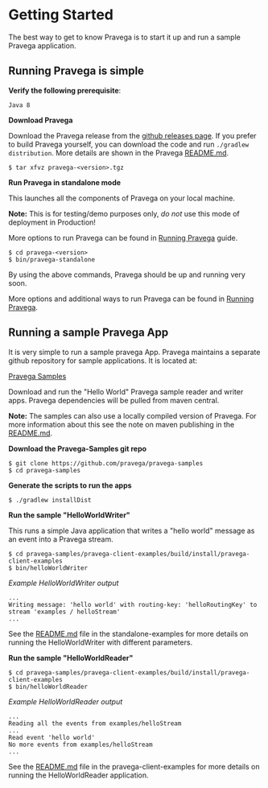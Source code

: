 <!--
Copyright (c) 2017 Dell Inc., or its subsidiaries. All Rights Reserved.

Licensed under the Apache License, Version 2.0 (the "License");
you may not use this file except in compliance with the License.
You may obtain a copy of the License at

    http://www.apache.org/licenses/LICENSE-2.0
-->
# Getting Started


The best way to get to know Pravega is to start it up and run a sample Pravega
application.

## Running Pravega is simple


**Verify the following prerequisite**:

```
Java 8
```

**Download Pravega**

Download the Pravega release from the [github releases page](https://github.com/pravega/pravega/releases).
If you prefer to build Pravega yourself, you can download the code and run `./gradlew distribution`. More 
details are shown in the Pravega [README.md](https://github.com/pravega/pravega/blob/master/README.md).

```
$ tar xfvz pravega-<version>.tgz
```

**Run Pravega in standalone mode**

This launches all the components of Pravega on your local machine.

**Note:** This is for testing/demo purposes only, *do not* use this mode of deployment 
in Production! 

More options to run Pravega can be found in [Running Pravega](deployment/deployment.md) guide.
           

```
$ cd pravega-<version>
$ bin/pravega-standalone
```

By using the above commands, Pravega should be up and running very soon.

More options and additional ways to run Pravega can be found in [Running Pravega](deployment/deployment.md).

## Running a sample Pravega App

It is very simple to run a sample pravega App. Pravega maintains a separate github repository for sample applications.  It is located at:

[Pravega Samples](https://github.com/pravega/pravega-samples)

Download and run the "Hello World" Pravega sample reader and writer apps. Pravega
dependencies will be pulled from maven central.

**Note:** The samples can also use a locally compiled version of Pravega. For more information
about this see the note on maven publishing in the [README.md](../../../README.md).

**Download the Pravega-Samples git repo**

```
$ git clone https://github.com/pravega/pravega-samples
$ cd pravega-samples
```

**Generate the scripts to run the apps**

```
$ ./gradlew installDist
```

**Run the sample "HelloWorldWriter"**

This runs a simple Java application that writes a "hello world" message
        as an event into a Pravega stream.
```
$ cd pravega-samples/pravega-client-examples/build/install/pravega-client-examples
$ bin/helloWorldWriter
```
_Example HelloWorldWriter output_
```
...
Writing message: 'hello world' with routing-key: 'helloRoutingKey' to stream 'examples / helloStream'
...
```
See the [README.md](https://github.com/pravega/pravega-samples/blob/v0.3.2/pravega-client-examples/README.md) file in the standalone-examples for more details
    on running the HelloWorldWriter with different parameters.

**Run the sample "HelloWorldReader"**

```
$ cd pravega-samples/pravega-client-examples/build/install/pravega-client-examples
$ bin/helloWorldReader
```

_Example HelloWorldReader output_
```
...
Reading all the events from examples/helloStream
...
Read event 'hello world'
No more events from examples/helloStream
...
```

See the [README.md](https://github.com/pravega/pravega-samples/blob/v0.3.2/pravega-client-examples/README.md) file in the pravega-client-examples for more details on running the
    HelloWorldReader application.
